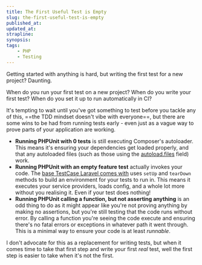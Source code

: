 ```yaml
---
title: The First Useful Test is Empty
slug: the-first-useful-test-is-empty
published_at: 
updated_at: 
strapline: 
synopsis: 
tags:
    - PHP
    - Testing
---
```


Getting started with anything is hard, but writing the first test for a new project? Daunting.

When do you run your first test on a new project? When do you write your first test? When do you set it up to run automatically in CI?

It's tempting to wait until you've got something to test before you tackle any of this, ==the TDD mindset doesn't vibe with everyone==, but there are some wins to be had from running tests early - even just as a vague way to prove parts of your application are working.

- **Running PHPUnit with 0 tests** is still executing Composer's autoloader. This means it's ensuring your dependencies get loaded properly, and that any autoloaded files (such as those using the [autoload.files](https://getcomposer.org/doc/04-schema.md#files) field) work.
- **Running PHPUnit with an empty feature test** actually invokes your code. The [base TestCase Laravel comes with](https://github.com/laravel/framework/blob/master/src/Illuminate/Foundation/Testing/TestCase.php) uses `setUp` and `tearDown` methods to build an environment for your tests to run in. This means it executes your service providers, loads config, and a whole lot more without you realising it. Even if your test does nothing!
- **Running PHPUnit calling a function, but not asserting anything** is an odd thing to do as it might appear like you're not proving anything by making no assertions, but you're still testing that the code runs without error. By calling a function you're seeing the code execute and ensuring there's no fatal errors or exceptions in whatever path it went through. This is a minimal way to ensure your code is at least _runnable_.

I don't advocate for this as a replacement for writing tests, but when it comes time to take that first step and write your first _real_ test, well the first step is easier to take when it's not the first.
